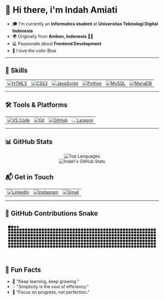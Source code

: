 # 🌸 Hi there, i'm Indah Amiati  

- 🎓 I’m currently an **Informatics student** at **Universitas Teknologi Digital Indonesia**   
- 🌍 Originally from **Ambon, Indonesia** 🌊✨  
- 💻 Passionate about **Frontend Development**   
- 🩵 I love the color Blue
---

## 🚀 Skills
<table>
<tr>
  <td>
    <a href="https://developer.mozilla.org/en-US/docs/Glossary/HTML5" target="_blank">
      <img src="https://cdn.jsdelivr.net/gh/devicons/devicon/icons/html5/html5-original.svg" width="50" alt="HTML5">
    </a>
  </td>
  <td>
    <a href="https://developer.mozilla.org/en-US/docs/Web/CSS" target="_blank">
      <img src="https://cdn.jsdelivr.net/gh/devicons/devicon/icons/css3/css3-original.svg" width="50" alt="CSS3">
    </a>
  </td>
  <td>
    <a href="https://developer.mozilla.org/en-US/docs/Web/JavaScript" target="_blank">
      <img src="https://cdn.jsdelivr.net/gh/devicons/devicon/icons/javascript/javascript-original.svg" width="50" alt="JavaScript">
    </a>
  </td>
   <td>
    <a href="https://www.python.org/" target="_blank">
      <img src="https://cdn.jsdelivr.net/gh/devicons/devicon/icons/python/python-original.svg" width="50" alt="Python">
    </a>
  </td>
  <td>
    <a href="https://www.mysql.com/" target="_blank">
      <img src="https://cdn.jsdelivr.net/gh/devicons/devicon/icons/mysql/mysql-original.svg" width="50" alt="MySQL">
    </a>
  </td>
  <td>
    <a href="https://mariadb.org/" target="_blank">
      <img src="https://cdn.jsdelivr.net/gh/devicons/devicon/icons/mariadb/mariadb-original.svg" width="50" alt="MariaDB">
    </a>
  </td>
</tr>
</table>

---

## 🛠️ Tools & Platforms
<table>
<tr>
  <td>
    <a href="https://code.visualstudio.com/" target="_blank">
      <img src="https://cdn.jsdelivr.net/gh/devicons/devicon/icons/vscode/vscode-original.svg" width="50" alt="VS Code">
    </a>
  </td>
  <td>
    <a href="https://git-scm.com/" target="_blank">
      <img src="https://cdn.jsdelivr.net/gh/devicons/devicon/icons/git/git-original.svg" width="50" alt="Git">
    </a>
  </td>
  <td>
    <a href="https://github.com/" target="_blank">
      <img src="https://cdn.jsdelivr.net/gh/devicons/devicon/icons/github/github-original.svg" width="50" alt="GitHub">
    </a>
  </td>
 <td>
  <a href="https://laragon.org/" target="_blank">
    <img src="https://cdn.jsdelivr.net/gh/devicons/devicon/icons/laravel/laravel-original.svg" width="50" alt="Laragon" style="filter: hue-rotate(160deg) brightness(1.2);">
  </a>
</td>
</tr>
</table>  

---

## 📊 GitHub Stats
<div align="center">
  <img src="https://github-readme-stats.vercel.app/api/top-langs/?username=indah135&layout=compact&theme=tokyonight&hide_border=true&cache_seconds=1800" alt="Top Languages" />
</div>
<div align="center">
  <img src="https://github-readme-stats.vercel.app/api?username=indah135&show_icons=true&theme=tokyonight&hide_border=true&count_private=true" alt="Indah's GitHub Stats" />
</div>
<!-- <div align="center">
  <img src="https://nirzak-streak-stats.vercel.app/?user=indah135&theme=tokyonight&hide_border=true" alt="GitHub Streak" />
</div> -->


## 📬 Get in Touch
<table>
<tr>
  <td>
    <a href="https://www.linkedin.com/in/indah-amiati">
      <img src="https://cdn.jsdelivr.net/gh/devicons/devicon/icons/linkedin/linkedin-original.svg" width="40" alt="LinkedIn">
    </a>
  </td>
  <td>
    <a href="https://www.instagram.com/indahh_amiati?igsh=dW40ZWljOTZvY3Y0">
      <img src="https://www.vectorlogo.zone/logos/instagram/instagram-icon.svg" width="40" alt="Instagram">
    </a>
  </td>
  <td>
    <a href="mailto:indahamiati85@gmail.com">
      <img src="https://www.vectorlogo.zone/logos/gmail/gmail-icon.svg" width="40" alt="Gmail">
    </a>
  </td>
</tr>
</table>

---

## 🐍 GitHub Contributions Snake
![snake gif](https://raw.githubusercontent.com/Indah135/Indah135/output/snake.svg)

## 🌼 Fun Facts
- 🌱 "Keep learning, keep growing."
- 💡 "Simplicity is the soul of efficiency."
- 🎯 "Focus on progress, not perfection."  
